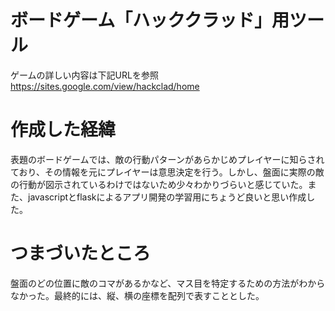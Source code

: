 # ボードゲーム「ハッククラッド」用ツール
ゲームの詳しい内容は下記URLを参照
https://sites.google.com/view/hackclad/home

# 作成した経緯
表題のボードゲームでは、敵の行動パターンがあらかじめプレイヤーに知らされており、その情報を元にプレイヤーは意思決定を行う。しかし、盤面に実際の敵の行動が図示されているわけではないため少々わかりづらいと感じていた。また、javascriptとflaskによるアプリ開発の学習用にちょうど良いと思い作成した。

# つまづいたところ
盤面のどの位置に敵のコマがあるかなど、マス目を特定するための方法がわからなかった。最終的には、縦、横の座標を配列で表すこととした。

